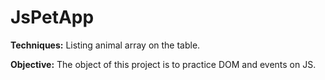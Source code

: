 # JsPetApp

**Techniques:** Listing animal array on the table. 

**Objective:** The object of this project is to practice DOM and events on JS. 

